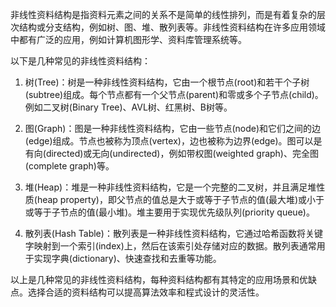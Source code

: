 

非线性资料结构是指资料元素之间的关系不是简单的线性排列，而是有着复杂的层次结构或分支结构，例如树、图、堆、散列表等。非线性资料结构在许多应用领域中都有广泛的应用，例如计算机图形学、资料库管理系统等。

以下是几种常见的非线性资料结构：

1. 树(Tree)：树是一种非线性资料结构，它由一个根节点(root)和若干个子树(subtree)组成。每个节点都有一个父节点(parent)和零或多个子节点(child)。例如二叉树(Binary Tree)、AVL树、红黑树、B树等。

2. 图(Graph)：图是一种非线性资料结构，它由一些节点(node)和它们之间的边(edge)组成。节点也被称为顶点(vertex)，边也被称为边界(edge)。图可以是有向(directed)或无向(undirected)，例如带权图(weighted graph)、完全图(complete graph)等。

3. 堆(Heap)：堆是一种非线性资料结构，它是一个完整的二叉树，并且满足堆性质(heap property)，即父节点的值总是大于或等于子节点的值(最大堆)或小于或等于子节点的值(最小堆)。堆主要用于实现优先级队列(priority queue)。

4. 散列表(Hash Table)：散列表是一种非线性资料结构，它通过哈希函数将关键字映射到一个索引(index)上，然后在该索引处存储对应的数据。散列表通常用于实现字典(dictionary)、快速查找和去重等功能。

以上是几种常见的非线性资料结构，每种资料结构都有其特定的应用场景和优缺点。选择合适的资料结构可以提高算法效率和程式设计的灵活性。